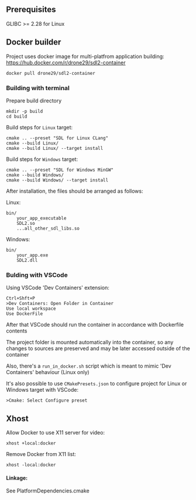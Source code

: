 ## Prerequisites
GLIBC >= 2.28 for Linux

## Docker builder
Project uses docker image for multi-platfrom application building:
https://hub.docker.com/r/drone29/sdl2-container

```
docker pull drone29/sdl2-container
```

### Building with terminal
Prepare build directory
```
mkdir -p build
cd build
```

Build steps for `Linux` target:
```
cmake .. --preset "SDL for Linux CLang"
cmake --build Linux/
cmake --build Linux/ --target install
```

Build steps for `Windows` target:
```
cmake .. --preset "SDL for Windows MinGW"
cmake --build Windows/
cmake --build Windows/ --target install
```

After installation, the files should be arranged as follows:

Linux:
```
bin/
    your_app_executable
    SDL2.so
    ...all_other_sdl_libs.so
```
Windows:
```
bin/
    your_app.exe
    SDL2.dll
```

### Bulding with VSCode

Using VSCode 'Dev Containers' extension:
```
Ctrl+Shft+P
>Dev Containers: Open Folder in Container
Use local workspace
Use DockerFile
```
After that VSCode should run the container in accordance with Dockerfile contents

The project folder is mounted automatically into the container, 
so any changes to sources are preserved and may be later accessed outside of the container

Also, there's a ```run_in_docker.sh``` script which is meant to mimic 'Dev Containers' behaviour (Linux only)

It's also possible to use ```CMakePresets.json``` to configure project for Linux or Windows target with VSCode:

```>Cmake: Select Configure preset```

## Xhost
Allow Docker to use X11 server for video:
```
xhost +local:docker
```
Remove Docker from X11 list:
```
xhost -local:docker
```

#### Linkage:

See PlatformDependencies.cmake
